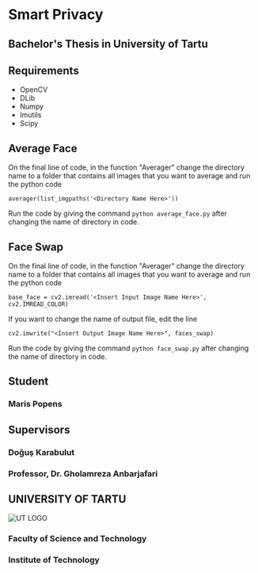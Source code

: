 # Smart Privacy
## Bachelor's Thesis in University of Tartu
## Requirements

 - OpenCV
 - DLib
 - Numpy
 - Imutils
 - Scipy

## Average Face

On the final line of code, in the function "Averager" change the directory name to a folder that contains all images that you want to average and run the python code
    
   `averager(list_imgpaths('<Directory Name Here>'))`

Run the code by giving the command `python average_face.py` after changing the name of directory in code.

## Face Swap
On the final line of code, in the function "Averager" change the directory name to a folder that contains all images that you want to average and run the python code
    
   `base_face = cv2.imread('<Insert Input Image Name Here>', cv2.IMREAD_COLOR) `

If you want to change the name of output file, edit the line 

`cv2.imwrite("<Insert Output Image Name Here>", faces_swap)`

Run the code by giving the command `python face_swap.py` after changing the name of directory in code.

## Student
### Maris Popens

## Supervisors
### Doğuş Karabulut
### Professor, Dr. Gholamreza Anbarjafari

## UNIVERSITY OF TARTU
![UT LOGO](https://ebi-europa.eu/wp-content/uploads/2016/12/logo_tartu_2.png)
### Faculty of Science and Technology
### Institute of Technology
